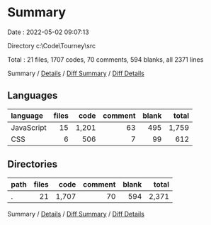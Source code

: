 # Summary

Date : 2022-05-02 09:07:13

Directory c:\Code\Tourney\src

Total : 21 files,  1707 codes, 70 comments, 594 blanks, all 2371 lines

Summary / [Details](details.md) / [Diff Summary](diff.md) / [Diff Details](diff-details.md)

## Languages
| language | files | code | comment | blank | total |
| :--- | ---: | ---: | ---: | ---: | ---: |
| JavaScript | 15 | 1,201 | 63 | 495 | 1,759 |
| CSS | 6 | 506 | 7 | 99 | 612 |

## Directories
| path | files | code | comment | blank | total |
| :--- | ---: | ---: | ---: | ---: | ---: |
| . | 21 | 1,707 | 70 | 594 | 2,371 |

Summary / [Details](details.md) / [Diff Summary](diff.md) / [Diff Details](diff-details.md)